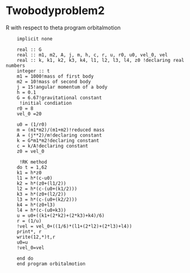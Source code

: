 # Twobodyproblem2
 R with respect to theta
 program orbitalmotion

        implicit none

        real :: G 
        real :: m1, m2, A, j, m, h, c, r, u, r0, u0, vel_0, vel
        real :: k, k1, k2, k3, k4, l1, l2, l3, l4, z0 !declaring real numbers
        integer :: t
        m1 = 1000!mass of first body
        m2 = 10!mass of second body
        j = 15!angular momentum of a body
        h = 0.1
        G = 6.67!gravitational constant
         !initial condiation
        r0 = 8
        vel_0 =20

        u0 = (1/r0)
        m = (m1*m2)/(m1+m2)!reduced mass
        A = (j**2)/m!declaring constant
        k = G*m1*m2!declaring constant
        c = k/A!declaring constant
        z0 = vel_0

         !RK method
        do t = 1,62
        k1 = h*z0
        l1 = h*(c-u0)
        k2 = h*(z0+(l1/2))
        l2 = h*(c-(u0+(k1/2)))
        k3 = h*(z0+(l2/2))
        l3 = h*(c-(u0+(k2/2)))
        k4 = h*(z0+l3)
        l4 = h*(c-(u0+k3))
        u = u0+((k1+(2*k2)+(2*k3)+k4)/6)
        r = (1/u)
        !vel = vel_0+((1/6)*(l1+(2*l2)+(2*l3)+l4))
        print*, r
        write(12,*)t,r
        u0=u
        !vel_0=vel
       
        end do
        end program orbitalmotion

